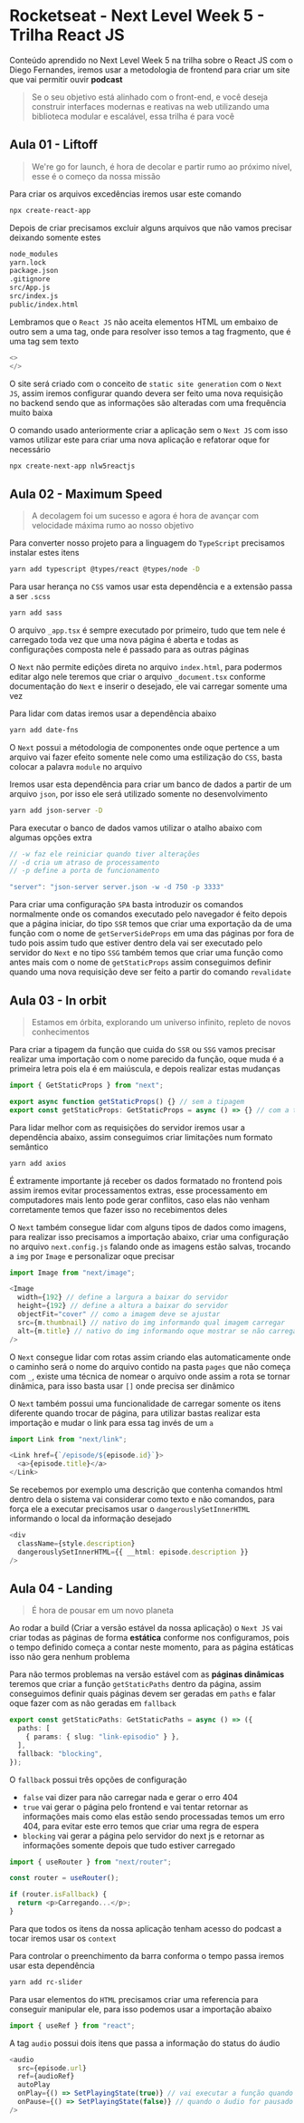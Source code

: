 # Rocketseat - Next Level Week 5 - Trilha React JS
Conteúdo aprendido no Next Level Week 5 na trilha sobre o React JS com o Diego Fernandes, iremos usar a metodologia de frontend para criar um site que vai permitir ouvir **podcast**

>Se o seu objetivo está alinhado com o front-end, e você deseja construir interfaces modernas e reativas na web utilizando uma biblioteca modular e escalável, essa trilha é para você

## Aula 01 - Liftoff
>We're go for launch, é hora de decolar e partir rumo ao próximo nível, esse é o começo da nossa missão

Para criar os arquivos excedências iremos usar este comando
```bash
npx create-react-app
```

Depois de criar precisamos excluir alguns arquivos que não vamos precisar deixando somente estes
```bash
node_modules
yarn.lock
package.json
.gitignore
src/App.js
src/index.js
public/index.html
```

Lembramos que o `React JS` não aceita elementos HTML um embaixo de outro sem a uma tag, onde para resolver isso temos a tag fragmento, que é uma tag sem texto
```ts
<>
</>
```

O site será criado com o conceito de `static site generation` com o `Next JS`, assim iremos configurar quando devera ser feito uma nova requisição no backend sendo que as informações são alteradas com uma frequência muito baixa

O comando usado anteriormente criar a aplicação sem o `Next JS` com isso vamos utilizar este para criar uma nova aplicação e refatorar oque for necessário
```bash
npx create-next-app nlw5reactjs
```

## Aula 02 - Maximum Speed
>A decolagem foi um sucesso e agora é hora de avançar com velocidade máxima rumo ao nosso objetivo

Para converter nosso projeto para a linguagem do `TypeScript` precisamos instalar estes itens
```bash
yarn add typescript @types/react @types/node -D
```

Para usar herança no `CSS` vamos usar esta dependência e a extensão passa a ser `.scss`
```bash
yarn add sass
```

O arquivo `_app.tsx` é sempre executado por primeiro, tudo que tem nele é carregado toda vez que uma nova página é aberta e todas as configurações composta nele é passado para as outras páginas

O `Next` não permite edições direta no arquivo `index.html`, para podermos editar algo nele teremos que criar o arquivo `_document.tsx` conforme documentação do `Next` e inserir o desejado, ele vai carregar somente uma vez

Para lidar com datas iremos usar a dependência abaixo
```bash
yarn add date-fns
```

O `Next` possui a métodologia de componentes onde oque pertence a um arquivo vai fazer efeito somente nele como uma estilização do `CSS`, basta colocar a palavra `module` no arquivo

Iremos usar esta dependência para criar um banco de dados a partir de um arquivo `json`, por isso ele será utilizado somente no desenvolvimento
```bash
yarn add json-server -D
```

Para executar o banco de dados vamos utilizar o atalho abaixo com algumas opções extra
```ts
// -w faz ele reiniciar quando tiver alterações
// -d cria um atraso de processamento
// -p define a porta de funcionamento

"server": "json-server server.json -w -d 750 -p 3333"
```

Para criar uma configuração `SPA` basta introduzir os comandos normalmente onde os comandos executado pelo navegador é feito depois que a página iniciar, do tipo `SSR` temos que criar uma exportação da de uma função com o nome de `getServerSideProps` em uma das páginas por fora de tudo pois assim tudo que estiver dentro dela vai ser executado pelo servidor do `Next` e no tipo `SSG` também temos que criar uma função como antes mais com o nome de `getStaticProps` assim conseguimos definir quando uma nova requisição deve ser feito a partir do comando `revalidate`

## Aula 03 - In orbit
>Estamos em órbita, explorando um universo infinito, repleto de novos conhecimentos

Para criar a tipagem da função que cuida do `SSR` ou `SSG` vamos precisar realizar uma importação com o nome parecido da função, oque muda é a primeira letra pois ela é em maiúscula, e depois realizar estas mudanças
```ts
import { GetStaticProps } from "next";

export async function getStaticProps() {} // sem a tipagem
export const getStaticProps: GetStaticProps = async () => {} // com a tipagem
```

Para lidar melhor com as requisições do servidor iremos usar a dependência abaixo, assim conseguimos criar limitações num formato semântico
```bash
yarn add axios
```

É extramente importante já receber os dados formatado no frontend pois assim iremos evitar processamentos extras, esse processamento em computadores mais lento pode gerar conflitos, caso elas não venham corretamente temos que fazer isso no recebimentos deles

O `Next` também consegue lidar com alguns tipos de dados como imagens, para realizar isso precisamos a importação abaixo, criar uma configuração no arquivo `next.config.js` falando onde as imagens estão salvas, trocando a `img` por `Image` e personalizar oque precisar
```ts
import Image from "next/image";

<Image
  width={192} // define a largura a baixar do servidor
  height={192} // define a altura a baixar do servidor
  objectFit="cover" // como a imagem deve se ajustar
  src={m.thumbnail} // nativo do img informando qual imagem carregar
  alt={m.title} // nativo do img informando oque mostrar se não carregar a imagem
/>
```

O `Next` consegue lidar com rotas assim criando elas automaticamente onde o caminho será o nome do arquivo contido na pasta `pages` que não começa com `_`, existe uma técnica de nomear o arquivo onde assim a rota se tornar dinâmica, para isso basta usar `[]` onde precisa ser dinâmico

O `Next` também possui uma funcionalidade de carregar somente os itens diferente quando trocar de página, para utilizar bastas realizar esta importação e mudar o link para essa tag invés de um `a`
```ts
import Link from "next/link";

<Link href={`/episode/${episode.id}`}>
  <a>{episode.title}</a>
</Link>
```

Se recebemos por exemplo uma descrição que contenha comandos html dentro dela o sistema vai considerar como texto e não comandos, para força ele a executar precisamos usar o `dangerouslySetInnerHTML` informando o local da informação desejado
```ts
<div
  className={style.description}
  dangerouslySetInnerHTML={{ __html: episode.description }}
/>
```

## Aula 04 - Landing
>É hora de pousar em um novo planeta

Ao rodar a build (Criar a versão estável da nossa aplicação) o `Next JS` vai criar todas as páginas de forma **estática** conforme nos configuramos, pois o tempo definido começa a contar neste momento, para as página estáticas isso não gera nenhum problema

Para não termos problemas na versão estável com as **páginas dinâmicas** teremos que criar a função `getStaticPaths` dentro da página, assim conseguimos definir quais páginas devem ser geradas em `paths` e falar oque fazer com as não geradas em `fallback`
```ts
export const getStaticPaths: GetStaticPaths = async () => ({
  paths: [
    { params: { slug: "link-episodio" } },
  ],
  fallback: "blocking",
});
```

O `fallback` possui três opções de configuração
  * `false` vai dizer para não carregar nada e gerar o erro 404
  * `true` vai gerar o página pelo frontend e vai tentar retornar as informações mais como elas estão sendo processadas temos um erro 404, para evitar este erro temos que criar uma regra de espera
  * `blocking` vai gerar a página pelo servidor do next js e retornar as informações somente depois que tudo estiver carregado
```ts
import { useRouter } from "next/router";

const router = useRouter();

if (router.isFallback) {
  return <p>Carregando...</p>;
}
```

Para que todos os itens da nossa aplicação tenham acesso do podcast a tocar iremos usar os `context`

Para controlar o preenchimento da barra conforma o tempo passa iremos usar esta dependência
```bash
yarn add rc-slider
```

Para usar elementos do `HTML` precisamos criar uma referencia para conseguir manipular ele, para isso podemos usar a importação abaixo
```ts
import { useRef } from "react";
```

A tag `audio` possui dois itens que passa a informação do status do áudio
```ts
<audio
  src={episode.url}
  ref={audioRef}
  autoPlay
  onPlay={() => SetPlayingState(true)} // vai executar a função quando o áudio iniciar
  onPause={() => SetPlayingState(false)} // quando o áudio for pausado vai executar a função
/>
```
